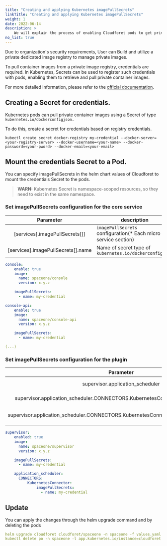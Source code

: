 ```yaml
---
title: "Creating and applying Kubernetes imagePullSecrets"
linkTitle: "Creating and applying Kubernetes imagePullSecrets"
weight: 1
date: 2022-06-14
description: >
    We will explain the process of enabling Cloudforet pods to get private container images using imagePullSecrets.
no_list: true
---
```


Due to organization's security requirements, User can Build and utilize a private dedicated image registry to manage private images.

To pull container images from a private image registry, credentials are required. In Kubernetes, Secrets can be used to register such credentials with pods, enabling them to retrieve and pull private container images.

For more detailed information, please refer to the [official documentation]((https://kubernetes.io/docs/tasks/configure-pod-container/pull-image-private-registry/)).


## Creating a Secret for credentials.

Kubernetes pods can pull private container images using a Secret of type `kubernetes.io/dockerconfigjson.`

To do this, create a secret for credentials based on registry credentials.

```shell
kubectl create secret docker-registry my-credential --docker-server=<your-registry-server> --docker-username=<your-name> --docker-password=<your-pword> --docker-email=<your-email>
```


## Mount the credentials Secret to a Pod.

You can specify imagePullSecrets in the helm chart values of Cloudforet to mount the credentials Secret to the pods.

> **WARN:** Kubernetes Secret is namespace-scoped resources, so they need to exist in the same namespace.

### Set imagePullSecrets configuration for the core service

|Parameter|description|Default|
|:---:|---|:---:|
|[services].imagePullSecrets[]]|`imagePullSecrets` configuration(* Each micro service section)|[]|
|[services].imagePullSecrets[].name|Name of secret type of `kubernetes.io/dockerconfigjson`|""|

```yaml
console:
    enable: true
    image:
      name: spaceone/console
      version: x.y.z

    imagePullSecrets:
      - name: my-credential

console-api:
    enable: true
    image:
      name: spaceone/console-api
      version: x.y.z

    imagePullSecrets:
      - name: my-credential

(...)
```


### Set imagePullSecrets configuration for the plugin

|Parameter|description|Default|
|:---:|---|:---:|
|supervisor.application_scheduler|Configuration of supervisor scheduler|{...}|
|supervisor.application_scheduler.CONNECTORS.KubernetesConnector.imagePullSecrets[]|`imagePullSecrets` configuration for plugin|[]|
|supervisor.application_scheduler.CONNECTORS.KubernetesConnector.imagePullSecrets[].name|Name of secret type of `kubernetes.io/dockerconfigjson` for plugin|""|

```yaml
supervisor:
    enabled: true
    image:
      name: spaceone/supervisor
      version: x.y.z

    imagePullSecrets: 
      - name: my-credential

    application_scheduler:
      CONNECTORS:
          KubernetesConnector:
              imagePullSecrets: 
                - name: my-credential
```


## Update

You can apply the changes through the helm upgrade command and by deleting the pods

```yaml
helm upgrade cloudforet cloudforet/spaceone -n spaceone -f values.yaml
kubectl delete po -n spaceone -l app.kubernetes.io/instance=cloudforet
```